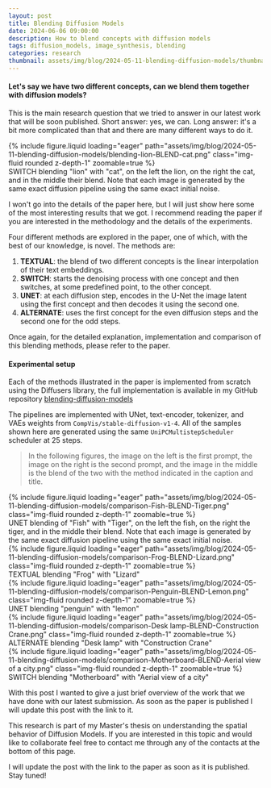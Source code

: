 ```yaml
---
layout: post
title: Blending Diffusion Models
date: 2024-06-06 09:00:00
description: How to blend concepts with diffusion models
tags: diffusion_models, image_synthesis, blending
categories: research
thumbnail: assets/img/blog/2024-05-11-blending-diffusion-models/thumbnail.png
---
```


#### Let's say we have two different concepts, can we blend them together with diffusion models?

This is the main research question that we tried to answer in our latest work
that will be soon published. Short answer: yes, we can. Long answer: it's a bit
more complicated than that and there are many different ways to do it.

<div class="row mt-3">
    <div class="col-sm mt-3 mt-md-0">
        {% include figure.liquid loading="eager" path="assets/img/blog/2024-05-11-blending-diffusion-models/blending-lion-BLEND-cat.png" class="img-fluid rounded z-depth-1" zoomable=true %}
    </div>
</div>
<div class="caption">
    SWITCH blending "lion" with "cat", on the left the lion, on the right the cat, and in the middle their blend. Note that each image is generated by the same exact diffusion pipeline using the same exact initial noise.
</div>


I won't go into the details of the paper here, but I will just show here some of
the most interesting results that we got. I recommend reading the paper if you
are interested in the methodology and the details of the experiments. 

Four different methods are explored in the paper, one of which, with the best of
our knowledge, is novel. The methods are:

1. **TEXTUAL**: the blend of two different concepts is the linear interpolation
   of their text embeddings. 
2. **SWITCH**: starts the denoising process with one concept and then switches,
   at some predefined point, to the other concept.
3. **UNET**: at each diffusion step, encodes in the U-Net the image latent using
   the first concept and then decodes it using the second one.
4. **ALTERNATE**: uses the first concept for the even diffusion steps and the second one
   for the odd steps.

Once again, for the detailed explanation, implementation and comparison of this
blending methods, please refer to the paper.


#### Experimental setup
Each of the methods illustrated in the paper is implemented from scratch using the
Diffusers library, the full implementation is available in my GitHub repository 
[blending-diffusion-models](https://github.com/LorenzoOlearo/blending-diffusion-models)

The pipelines are implemented with UNet, text-encoder, tokenizer, and VAEs
weights from `CompVis/stable-diffusion-v1-4`. All of the samples shown here are
generated using the same `UniPCMultistepScheduler` scheduler at 25 steps.

> In the following figures, the image on the left is the first prompt, the image
> on the right is the second prompt, and the image in the middle is the blend of
> the two with the method indicated in the caption and title.


<div class="row mt-3">
    <div class="col-sm mt-3 mt-md-0">
        {% include figure.liquid loading="eager" path="assets/img/blog/2024-05-11-blending-diffusion-models/comparison-Fish-BLEND-Tiger.png" class="img-fluid rounded z-depth-1" zoomable=true %}
    </div>
</div>
<div class="caption">
    UNET blending of "Fish" with "Tiger", on the left the fish, on the right the tiger, and in the middle their blend. Note that each image is generated by the same exact diffusion pipeline using the same exact initial noise.
</div>


<div class="row mt-3">
    <div class="col-sm mt-3 mt-md-0">
        {% include figure.liquid loading="eager" path="assets/img/blog/2024-05-11-blending-diffusion-models/comparison-Frog-BLEND-Lizard.png" class="img-fluid rounded z-depth-1" zoomable=true %}
    </div>
</div>
<div class="caption">
    TEXTUAL blending "Frog" with "Lizard"
</div>


<div class="row mt-3">
    <div class="col-sm mt-3 mt-md-0">
        {% include figure.liquid loading="eager" path="assets/img/blog/2024-05-11-blending-diffusion-models/comparison-Penguin-BLEND-Lemon.png" class="img-fluid rounded z-depth-1" zoomable=true %}
    </div>
</div>
<div class="caption">
    UNET blending "penguin" with "lemon"
</div>


<div class="row mt-3">
    <div class="col-sm mt-3 mt-md-0">
        {% include figure.liquid loading="eager" path="assets/img/blog/2024-05-11-blending-diffusion-models/comparison-Desk lamp-BLEND-Construction Crane.png" class="img-fluid rounded z-depth-1" zoomable=true %}
    </div>
</div>
<div class="caption">
    ALTERNATE blending "Desk lamp" with "Construction Crane"
</div>


<div class="row mt-3">
    <div class="col-sm mt-3 mt-md-0">
        {% include figure.liquid loading="eager" path="assets/img/blog/2024-05-11-blending-diffusion-models/comparison-Motherboard-BLEND-Aerial view of a city.png" class="img-fluid rounded z-depth-1" zoomable=true %}
    </div>
</div>
<div class="caption">
    SWITCH blending "Motherboard" with "Aerial view of a city"
</div>


With this post I wanted to give a just brief overview of the work that we have
done with our latest submission. As soon as the paper is published I will update this
post with the link to it. 

This research is part of my Master's thesis on understanding the spatial
behavior of Diffusion Models. If you are interested in this topic and would like
to collaborate feel free to contact me through any of the contacts at the bottom
of this page.

I will update the post with the link to the paper as soon as it is published.
Stay tuned!